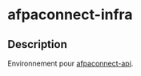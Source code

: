 # afpaconnect-infra
## Description
Environnement pour [afpaconnect-api](https://github.com/guillian77/afpaconnect-api).
